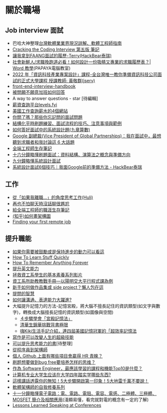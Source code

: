 # 關於職場
## Job interview 面試
- 巴哈大神整理[台灣軟體業業界現況詳解、軟體工程師指南](https://forum.gamer.com.tw/C.php?bsn=60076&snA=5444020)
- [Cracking the Coding Interview 第五版 筆記](https://hackmd.io/@Rance/Byhz8-eJE)
- [讓我拿到FAANG面試的履歷-Terry(HackBear泰瑞)](https://youtu.be/MsbzY6QbRVA)
- [社會新鮮人/求職換跑道必看！如何設計一份吸睛又專業的求職履歷表？| Word 教學](https://youtu.be/WxSKFX5lftY)(PAPAYA電腦教室)
- [2022 年「資訊科技產業專案設計」課程-全台灣唯一教你準備資訊科技公司面試的正式大學課程 授課教師: 黃敬群(jserv)](https://hackmd.io/@sysprog/BJLSJ3ggi)
- [front-end-interview-handbook](https://github.com/yangshun/front-end-interview-handbook)
- [被問願不願意加班如何回答](work_overtime.md)
- A way to answer questions - star [待編輯]
- [薪資查詢平台levels.fyi](https://www.levels.fyi/?compare=Google,Facebook,Microsoft&track=Software%20Engineer)
- [美國工作查詢薪水的4個網站](https://aillynotes.com/salary/)
- [你問了嗎？那些你忘記問的面試問題](https://www.gvm.com.tw/article/43290)
- [結構化平時刷題練習、面試流程的技巧、注意事項與範例](https://yschen25.blogspot.com/2022/02/coding-interview.html)
- [如何答好面試中的系統設計題(九章算數)](https://github.com/ninechapter-algorithm/linghu-algorithm-templete/blob/master/%E7%B3%BB%E7%BB%9F%E8%AE%BE%E8%AE%A1%20Syestem%20Design/%E5%A6%82%E4%BD%95%E7%AD%94%E5%A5%BD%E9%9D%A2%E8%AF%95%E4%B8%AD%E7%9A%84%E7%B3%BB%E7%BB%9F%E8%AE%BE%E8%AE%A1%E9%A2%98.md)
- [Google 副總裁(Vice President of Global Partnerships)：我在面試中，最想聽到求職者和我討論這 6 大話題](https://buzzorange.com/techorange/2021/03/15/google-vp-six-interview-topic/)
- [全端工程師生存筆記](https://ithelp.ithome.com.tw/articles/10259659)
- [十六分鐘略懂刷題面試：資料結構、演算法之概念與準備方向](https://youtu.be/sAjkAz75jis)
- [九分鐘略懂系統設計面試](https://youtu.be/Y93BGebBwEE)
- [系統設計面試6個技巧｜我面Google前的準備方法 - HackBear泰瑞](https://youtu.be/zomYKjlvJGU)


## 工作
- [從「如果我離職…」的角度思考工作(Huli)](https://hulitw.medium.com/think-as-if-i-quit-f384091ca2f6)
- [再也不怕聊天時沒話聊很尷尬](chat.md)
- [給全端工程師的職涯生存筆記](https://github.com/dean9703111/full-stack-developer-note)
- [(知乎)如何畫架構圖](https://www.zhihu.com/question/27440059/answer/2797076698)
- [Finding your first remote job](https://www.joshwcomeau.com/career/remote-work-pt2/)

## 提升職能
- [如果你需要被鼓勵或是保持進步的動力可以看這](motivate.md)
- [How To Learn Stuff Quickly](https://www.joshwcomeau.com/blog/how-to-learn-stuff-quickly/)
- [How To Remember Anything Forever](https://ncase.me/remember/)
- [提升英文能力](english.md)
- [拯救資工系學生的基本素養系列影片](https://youtube.com/playlist?list=PLCOCSTovXmudP_dZi1T9lNHLOtqpK9e2P)
- [資工系所助教教戰手冊—以陽明交大平行程式課為例](https://tigercosmos.xyz/post/2021/05/story/ta-of-parallel-programming-course/?fbclid=IwAR2cbFfqkK9qxjiaBiX7pXKM82PHYUiNiiGZc4HSwKy9N9mwVePuKWVBw9w)
- [新手如何做作品集或 side project？懶人包在這](https://ithelp.ithome.com.tw/articles/10242875)
- [提問的智慧](https://github.com/ryanhanwu/How-To-Ask-Questions-The-Smart-Way)
- [如何讓溝通、表達能力大躍進?](express.md) 
- 大幅提升記憶力的方法-記憶宮殿，將大腦不擅長記住的資訊類型(如文字與數字)，轉換成大腦擅長記憶的資訊類型(如圖像與空間)  
  - [４步驟學會「宮殿記憶法」](https://www.cheers.com.tw/article/article.action?id=5099857&page=2)  
  - [清華生錦華挑戰背書極限](https://www.youtube.com/watch?v=3Xe9x_ysCug)
  - [嗨Kiki生活手記介紹，連四屆美國記憶冠軍的「超效率記憶法](https://www.youtube.com/watch?v=Tfe30t4K33g)
- [寫作是可以改變人生的超級技能](https://twitter.com/coolxiao/status/1554667451203276801?s=21)
- [可以提升思考能力的書](https://github.com/xiaolai/everyone-can-use-english/blob/master/chapter2.md#7-%E6%9B%B4%E9%87%8D%E8%A6%81%E7%9A%84%E6%98%AF%E6%80%9D%E8%80%83%E8%83%BD%E5%8A%9B)[待整理]
- [從程序員到架構師](https://mp.weixin.qq.com/s/CqRruULCJQCa5cbxVk66uA?fbclid=IwAR2nYma5SRCjnJ2KxMu9L4TkN52BjyDhWSGarhJc6lutGB5e1TkvLSjYjpI)
- [個人 Github 上面有哪些項目會贏得 HR 青睞？](https://www.zhihu.com/question/29356997/answer/1833318847)
- [刷题想要做到bug free要培养怎样的思维？](https://www.zhihu.com/question/31786933)
- [作為 Software Engineer，最應該學習的課程和機能Top10是什麼？](https://www.zhihu.com/question/61717398/answer/2627788864)
- [计算机专业大学生应该在大学四年踏实学哪些东西?](https://www.zhihu.com/question/27368268/answer/2615479673)
- [這樣講話透露你的無知！5大步驟開啟第一印象！5大地雷千萬不要說！](https://youtu.be/1y7ZnuluFcg)
- [軟體架構師的自我修養系列](https://ithelp.ithome.com.tw/users/20146414/ironman/5313)
- [十一分鐘略懂電子電路：電、電路、電阻、電容、電感、二極體、三極體、MOSFET 簡介及相關應用](https://youtu.be/V3A0fxmhYrg)(淺顯易懂，看完就對電的概念有一定的了解)
- [Lessons Learned Speaking at Conferences](https://www.joshwcomeau.com/career/lessons-learned-speaking-at-conferences/)
